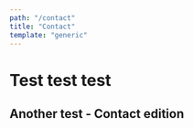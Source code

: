 ```yaml
---
path: "/contact"
title: "Contact"
template: "generic"
---
```


# Test test test

## Another test - Contact edition
